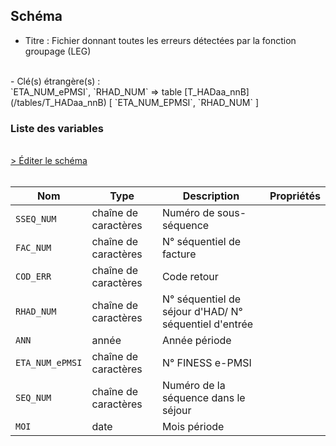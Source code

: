 ## Schéma

- Titre : Fichier donnant toutes les erreurs détectées par la fonction groupage (LEG)
<br />
- Clé(s) étrangère(s) : <br />
`ETA_NUM_ePMSI`, `RHAD_NUM` => table [T_HADaa_nnB](/tables/T_HADaa_nnB) [ `ETA_NUM_EPMSI`, `RHAD_NUM` ]<br />

### Liste des variables
<br />
<div>
    <a href="https://gitlab.com/healthdatahub/schema-snds/edit/master/schemas/PMSI/PMSI%20HAD/T_HADaa_nnLEG.json"  
    arget="_blank" rel="noopener noreferrer">> Éditer le schéma</a>
    <OutboundLink />
</div>
<br />

Nom|Type|Description|Propriétés
-|-|-|-
`SSEQ_NUM`|chaîne de caractères|Numéro de sous-séquence||
`FAC_NUM`|chaîne de caractères|N° séquentiel de facture||
`COD_ERR`|chaîne de caractères|Code retour||
`RHAD_NUM`|chaîne de caractères|N° séquentiel de séjour d&#x27;HAD/ N° séquentiel d&#x27;entrée||
`ANN`|année|Année période||
`ETA_NUM_ePMSI`|chaîne de caractères|N° FINESS e-PMSI||
`SEQ_NUM`|chaîne de caractères|Numéro de la séquence dans le séjour||
`MOI`|date|Mois période||


